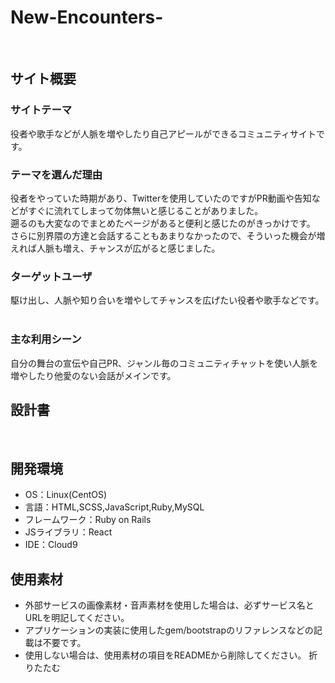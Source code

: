 # New-Encounters-
​
## サイト概要
### サイトテーマ
役者や歌手などが人脈を増やしたり自己アピールができるコミュニティサイトです。
​
### テーマを選んだ理由
役者をやっていた時期があり、Twitterを使用していたのですがPR動画や告知などがすぐに流れてしまって勿体無いと感じることがありました。<br>
遡るのも大変なのでまとめたページがあると便利と感じたのがきっかけです。<br>
さらに別界隈の方達と会話することもあまりなかったので、そういった機会が増えれば人脈も増え、チャンスが広がると感じました。<br>
### ターゲットユーザ
駆け出し、人脈や知り合いを増やしてチャンスを広げたい役者や歌手などです。<br>
​
### 主な利用シーン
自分の舞台の宣伝や自己PR、ジャンル毎のコミュニティチャットを使い人脈を増やしたり他愛のない会話がメインです。
​
## 設計書
<!--テーマを設定・提出する時点では不要です-->
​
## 開発環境
- OS：Linux(CentOS)
- 言語：HTML,SCSS,JavaScript,Ruby,MySQL
- フレームワーク：Ruby on Rails
- JSライブラリ：React
- IDE：Cloud9
​
## 使用素材
- 外部サービスの画像素材・音声素材を使用した場合は、必ずサービス名とURLを明記してください。
- アプリケーションの実装に使用したgem/bootstrapのリファレンスなどの記載は不要です。
- 使用しない場合は、使用素材の項目をREADMEから削除してください。
折りたたむ